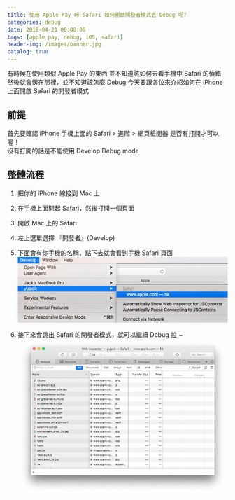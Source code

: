 ```yaml
---
title: 使用 Apple Pay 時 Safari 如何開啟開發者模式去 Debug 呢?
categories: debug
date: 2018-04-21 00:00:00
tags: [apple pay, debug, iOS, safari]
header-img: /images/banner.jpg
catalog: true
---
```


有時候在使用類似 Apple Pay 的東西
並不知道該如何去看手機中 Safari 的偵錯
然後就會愣在那裡，並不知道該怎麼 Debug
今天要跟各位來介紹如何在 iPhone 上面開啟 Safari 的開發者模式

<!--more-->

## 前提
首先要確認 iPhone 手機上面的 Safari > 進階 > 網頁檢閱器 是否有打開才可以喔！  
沒有打開的話是不能使用 Develop Debug mode  

## 整體流程
1. 把你的 iPhone 線接到 Mac 上
2. 在手機上面開起 Safari，然後打開一個頁面
3. 開啟 Mac 上的 Safari
4. 左上選單選擇 『開發者』(Develop)
5. 下面會有你手機的名稱，點下去就會看到手機 Safari 頁面
![](/images/safari-1.png)

6. 接下來會跳出 Safari 的開發者模式，就可以繼續 Debug 拉 ~
![](/images/safari-2.png)
